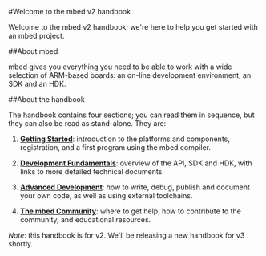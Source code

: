 #Welcome to the mbed v2 handbook

Welcome to the mbed v2 handbook; we're here to help you get started with an mbed project. 

##About mbed

mbed gives you everything you need to be able to work with a wide selection of ARM-based boards: an on-line development environment, an SDK and an HDK.

##About the handbook

The handbook contains four sections; you can read them in sequence, but they can also be read as stand-alone. They are:

1. [**Getting Started**](/1_Getting_Started/1_Intro/): introduction to the platforms and components, registration, and a first program using the mbed compiler.

2. [**Development Fundamentals**](/2_Dev_Fun/1_Intro/): overview of the API, SDK and HDK, with links to more detailed technical documents. 

3. [**Advanced Development**](/3_Adv_Dev/Intro.md): how to write, debug, publish and document your own code, as well as using external toolchains.

4. [**The mbed Community**](/4_Community/Intro.md): where to get help, how to contribute to the community, and educational resources.

*Note*: this handbook is for v2. We'll be releasing a new handbook for v3 shortly.